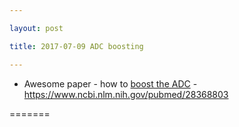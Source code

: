 ```yaml
---

layout: post

title: 2017-07-09 ADC boosting

---
```



-   Awesome paper - how to [boost the
    ADC](https://www.ncbi.nlm.nih.gov/pubmed/28368803) -
    https://www.ncbi.nlm.nih.gov/pubmed/28368803

=======


